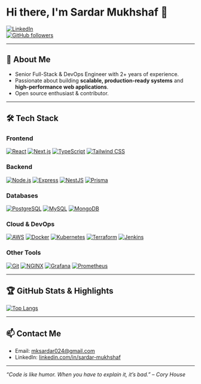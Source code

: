 # Hi there, I'm Sardar Mukhshaf 👋

[![LinkedIn](https://img.shields.io/badge/LinkedIn-0A66C2?style=for-the-badge&logo=linkedin&logoColor=white)](https://www.linkedin.com/in/sardar-mukhshaf)  
[![GitHub followers](https://img.shields.io/github/followers/sardar-mukhshaf?label=Follow&style=for-the-badge)](https://github.com/sardar-mukhshaf)

---

## 🚀 About Me
- Senior Full-Stack & DevOps Engineer with 2+ years of experience.  
- Passionate about building **scalable, production-ready systems** and **high-performance web applications**.  
- Open source enthusiast & contributor.  

---

## 🛠️ Tech Stack

### **Frontend**
[![React](https://img.shields.io/badge/React-20232A?style=for-the-badge&logo=react&logoColor=61DAFB)](https://reactjs.org/) 
[![Next.js](https://img.shields.io/badge/Next.js-000000?style=for-the-badge&logo=next.js&logoColor=white)](https://nextjs.org/) 
[![TypeScript](https://img.shields.io/badge/TypeScript-007ACC?style=for-the-badge&logo=typescript&logoColor=white)](https://www.typescriptlang.org/) 
[![Tailwind CSS](https://img.shields.io/badge/Tailwind_CSS-06B6D4?style=for-the-badge&logo=tailwind-css&logoColor=white)](https://tailwindcss.com/)

### **Backend**
[![Node.js](https://img.shields.io/badge/Node.js-339933?style=for-the-badge&logo=node.js&logoColor=white)](https://nodejs.org/) 
[![Express](https://img.shields.io/badge/Express.js-000000?style=for-the-badge&logo=express&logoColor=white)](https://expressjs.com/) 
[![NestJS](https://img.shields.io/badge/NestJS-E0234E?style=for-the-badge&logo=nestjs&logoColor=white)](https://nestjs.com/) 
[![Prisma](https://img.shields.io/badge/Prisma-0C344B?style=for-the-badge&logo=prisma&logoColor=white)](https://www.prisma.io/) 

### **Databases**
[![PostgreSQL](https://img.shields.io/badge/PostgreSQL-316192?style=for-the-badge&logo=postgresql&logoColor=white)](https://www.postgresql.org/) 
[![MySQL](https://img.shields.io/badge/MySQL-4479A1?style=for-the-badge&logo=mysql&logoColor=white)](https://www.mysql.com/) 
[![MongoDB](https://img.shields.io/badge/MongoDB-47A248?style=for-the-badge&logo=mongodb&logoColor=white)](https://www.mongodb.com/)

### **Cloud & DevOps**
[![AWS](https://img.shields.io/badge/AWS-232F3E?style=for-the-badge&logo=amazon-aws&logoColor=white)](https://aws.amazon.com/) 
[![Docker](https://img.shields.io/badge/Docker-2496ED?style=for-the-badge&logo=docker&logoColor=white)](https://www.docker.com/) 
[![Kubernetes](https://img.shields.io/badge/Kubernetes-326CE5?style=for-the-badge&logo=kubernetes&logoColor=white)](https://kubernetes.io/) 
[![Terraform](https://img.shields.io/badge/Terraform-7B42BC?style=for-the-badge&logo=terraform&logoColor=white)](https://www.terraform.io/) 
[![Jenkins](https://img.shields.io/badge/Jenkins-D24939?style=for-the-badge&logo=jenkins&logoColor=white)](https://www.jenkins.io/) 

### **Other Tools**
[![Git](https://img.shields.io/badge/Git-F05032?style=for-the-badge&logo=git&logoColor=white)](https://git-scm.com/) 
[![NGINX](https://img.shields.io/badge/NGINX-009639?style=for-the-badge&logo=nginx&logoColor=white)](https://www.nginx.com/) 
[![Grafana](https://img.shields.io/badge/Grafana-F46800?style=for-the-badge&logo=grafana&logoColor=white)](https://grafana.com/) 
[![Prometheus](https://img.shields.io/badge/Prometheus-E6522C?style=for-the-badge&logo=prometheus&logoColor=white)](https://prometheus.io/) 

---

## 🏆 GitHub Stats & Highlights
[![Top Langs](https://github-readme-stats.vercel.app/api/top-langs/?username=sardar-mukhshaf&layout=compact&theme=dark)](https://github.com/sardar-mukhshaf)

---

## 📫 Contact Me
- Email: [mksardar024@gmail.com](mailto:mksardar024@gmail.com)  
- LinkedIn: [linkedin.com/in/sardar-mukhshaf](https://www.linkedin.com/in/sardar-mukhshaf)  
---

*“Code is like humor. When you have to explain it, it’s bad.” – Cory House*
